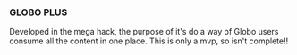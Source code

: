 ### GLOBO PLUS

Developed in the mega hack, the purpose of it's do a way of Globo users consume all the content in one place. This is only a mvp, so isn't complete!!

